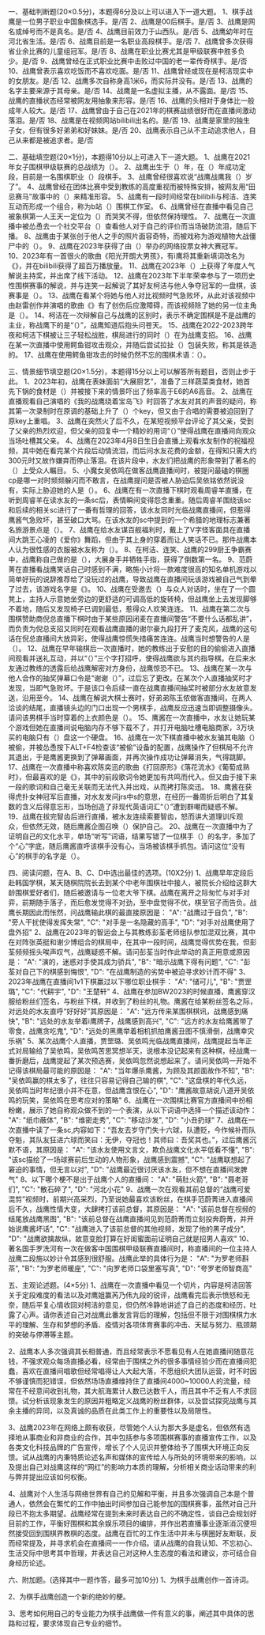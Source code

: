 一、基础判断题(20×0.5分)，本题得6分及以上可以进入下一道大题。
1、棋手战鹰是一位男子职业中国象棋选手。是/否
2、战鹰是00后棋手。是/否
3、战鹰是网名或绰号而不是真名。是/否
4、战鹰目前效力于山西队。是/否
5、战鹰幼年时在河北省生活。是/否
6、战鹰目前是一名职业高段棋手。是/否
7、战鹰曾多次获得省业余比赛的儿童组冠军。是/否
8、战鹰在职业比赛尤其是甲级联赛中胜多负少。是/否
9、战鹰曾经在正式职业比赛中击败过中国的老一辈传奇棋手。是/否
10、战鹰曾表示喜欢吃饭而不喜欢吃面。是/否
11、战鹰曾经或现在是柯洁现实中的女朋友。是/否
12、战鹰多次自称身高1米6，而实际并没有。是/否
13、战鹰的名字主要来源于其母亲。是/否
14、战鹰是一名虚拟主播，从不露面。是/否
15、战鹰的直播状态经常被网友用抽象来形容。是/否
16、战鹰的头相对于身体比一般成年人较大。是/否
17、战鹰曾由于自己在2021年的棋赛战绩很好而在直播间激动落泪。是/否
18、战鹰是在视频网站bilibili出名的。是/否
19、战鹰是家里的独生子女，但有很多好弟弟和好妹妹。是/否
20、战鹰表示自己从不主动追求他人，自己从来都是被追求者。是/否


二、基础填空题(20×1分)，本题得10分以上可进入下一道大题。
1、战鹰在2021年女子围棋甲级联赛的总战绩为（）。
2、战鹰出生于（）年，在（）年成功定段，目前是一名围棋职业（）段棋手。
3、战鹰曾经很喜欢说“战鹰战鹰我（）岁了”。
4、战鹰曾经在团体比赛中受到教练的高度重视而被特殊安排，被网友用“田忌赛马”故事中的（）来精准形容。
5、战鹰有一段时间经常在bilibili与柯洁、连笑互动而形成一个组合，称为b站（）围棋工作室。
6、战鹰曾经在直播中看见自己被象棋第一人王天一定位为（）而哭笑不得，但依然保持理性。
7、战鹰在一次直播中被怂恿去一个社交平台（）查看他人对于自己的评价而当场破防流泪，随后下播。
8、战鹰由于某张创于他人之手的照片面容奇特，而被戏称为游戏植物大战僵尸中的（）。
9、战鹰在2023年获得了由（）举办的网络投票女神大赛冠军。
10、2023年有一首很火的歌曲《阳光开朗大男孩》，有ⅰ鹰将其重新填词改名为《》，并在bilibili获得了超百万播放量。
11、战鹰在2023年（）上获得了年度人气解说主持奖，并出席了线下活动。
12、战鹰在2023年下半年荣幸参与了一项历史性围棋赛事的解说，并与连笑一起解说了其好友柯洁与他人争夺冠军的一盘棋，该赛事是（）。
13、战鹰在看某个将她与他人对比视频时气急败坏，从此对该视频中由赵雷创作并演唱的歌曲《》有了创伤后应激障碍，而该视频除了她的另一位主角是（）。
14、柯洁在一次辩解自己与战鹰的区别时，表示不确定围棋是不是战鹰的主业，称战鹰下的是“（）”，战鹰知道后抱头问苍天。
15、战鹰在2022-2023跨年夜和柯洁下棋被让三子轻松战胜，棋局进行的同时（）在为战鹰支招。
16、战鹰在某一次直播中使用鳄鱼钳攻击观众，并随后尝试拉扯（）包装失败，称其是铁造的。
17、战鹰在使用鳄鱼钳攻击的时候仍然不忘的围棋术语：（）。



三、情景细节填空题(20×1.5分)，本题得15分以上可以解答所有题目，否则止步于此。
1、2023年初，战鹰在表妹面前“大展厨艺”，准备了三样蔬菜类食材，她首先下锅的食材是（）并被接下来的情景吓出了频率高于E6的A6高音。
2、战鹰在直播观看自己演唱的《我的战鹰绕着宝岛飞》时回答了水友对其的声音的疑问，称其第一次录制时在原调的基础上升了（）个key，但又由于合唱的需要被迫回到了原key上重唱。
3、战鹰在突然火了后不久，在某短视频平台评论了其父亲，受到了父亲的热烈欢迎，但父亲的回复中一个精妙的用词“（）”使得战鹰在直播间向观众当场吐槽其父亲。
4、战鹰在2023年4月8日生日会直播上观看水友制作的祝福视频，其中她在看完某个片段后动情流泪，而后问水友花费的金额，在得知只需大约300元时又故作嫌弃而停止落泪。在该片段中，水友们把战鹰的形象带到了著名的（）上受众人瞩目。
5、小魔女吴依鸣在做客战鹰直播间时，被提问最磕的棋圈cp是哪一对时频频躲闪而不敢言，在战鹰提问是否被人胁迫后吴依铭依然说没有，实际上胁迫她的人是（）。
6、战鹰在有一次直播下棋时观看周睿羊直播，在听到周睿羊在读水友的一条sc后，表情瞬间变得怨念重重。随后周睿羊围绕该sc和后续的相关sc进行了一番有哲理的回答，该水友同时光临战鹰直播间，但惹得鹰酱气急败坏，甚至破口大骂。在该水友的sc中提到的一个希腊的地理标志兼著名旅游景点是（）。
7、战鹰在给水友谋百舰福利时，戴上了V字怪客面具在直播间大跳王心凌的《爱你》舞蹈，但由于其上身的穿着而让人笑话不已。那件战鹰本人认为很性感的衣服被水友称为（）。
8、在柯洁、连笑、战鹰的299厨王争霸赛中，战鹰称自己做的是（），大展身手并牺牲手指，获得了倒数第一名。
9、范蔚菁在直播看战鹰笑话自己时感到不满，略施小计将一款难度很高的知名单机游戏以简单好玩的说辞推荐给了没玩过的战鹰，导致战鹰在直播间玩该游戏被自己气到晕了过去，该游戏名字是《》。
10、战鹰在受邀去（）与众人对话时，坐在了一个圆凳上，主持人示意她坐旁边的更舒适的可调高低的旋转椅，但战鹰坐上去发现脚够不着地，随后又发现椅子已调到最低，惹得众人欢笑连连。
11、战鹰在第二次与围棋赞助商倪总直播下棋时由于某些原因闭麦在直播间警告“不要什么话都乱讲”，而负责为倪总支招又同时在观看战鹰直播的谢尔豪九段打开了麦克风，战鹰的这句话在倪总直播间大放异彩，使得战鹰惊慌失措痛苦连连。战鹰当时想警告的人是（）。
12、战鹰在早年输棋后一次直播时，她的教练出于安慰的目的偷偷进入直播间观看并送礼互动，并以“（）”三个字打招呼，使得战鹰欲与其约指导棋。在后来水友通过教练的透露后给战鹰解密对方身份，战鹰惊恐不已。
13、战鹰在某一次与他人合作的抽奖弹幕口令是“谢谢（）”，过后忘了更改。在某次个人直播抽奖时才发现，当即气急败坏。于是该口令后续一直在战鹰直播间抽奖时被部分水友故意发送，沿用至今。
14、战鹰在解说大棋士赛时，好弟弟陈玉侬做客直播间，在两人洽谈的结尾，直播镜头边的门口出现一个男棋手，战鹰反应迅速当即调整摄像头。请问该男棋手当时穿着的上衣颜色是（）。
15、鹰酱在一次直播中，水友让她玩某个游戏但她在直播间说电脑内存不够下载不了，并打开电脑吐槽电脑商家，3万块买的电脑只有（）盘这一个硬盘。
16、战鹰在一次下棋直播中被水友骗其电脑（）被偷，并被怂恿按下ALT+F4检查该“被偷”设备的配置，战鹰操作了但棋局不允许其退出，于是鹰酱更换到了弹幕画面，并再次操作成功让弹幕消失，气得跳脚。
17、战鹰在一次直播中称喜欢陈奕迅的歌曲《打回原形》《落花流水》《葡萄成熟时》，但最喜欢的是《》，其中的前段歌词令她更加有共鸣而代入。但又由于接下来一段的歌词和自己毫无关联而无法代入并出戏，从而拷打陈奕迅。
18、鹰酱在获得虎扑女神冠军后直播，对水友发问jrs中s的意思，在经历一番周折后明白了其复数的含义后得意忘形，当场创造了非现代英语词汇“（）”遭到群嘲而疑惑不解。
19、战鹰在拔完智齿后进行直播，被水友连续索要智齿，怒而讲大道理训斥观众，但依然无效，随后鹰酱企图召唤（）保护自己。
20、战鹰在一次直播中为了证明自己的文化水平，单场“听写”词语，结果写错了一位棋手（）的名字，多加了个“心”字底，随后鹰酱直呼该棋手没有心，当场被该棋手抓包。请问这位“没有心”的棋手的名字是（）。


四、阅读问题，在A、B、C、D中选出最佳的选项。(10X2分)
1、战鹰早年定段后赴韩国学棋，某天随棋院院长去到某个中老年围棋社中接人，被院长介绍给这群大龄围棋爱好者们，随后被邀请与一位老大爷下棋。战鹰在离开之际匆忙与对手对弈，前期随手落子，而后愈发觉得不对劲，至中盘觉得不优，棋至官子而告负。战鹰长期因此而怅然，问战鹰输此棋的最直接原因是：
"A": "战鹰过于自负",
"B": "旁人干扰使得发挥失常",
"C": "对手是一名隐藏的高手",
"D": "对手对战鹰使用了盘外招"
2、战鹰在2023年的智运会上与其教练彭荃老师组队参加混双比赛，其中在对阵张英挺和谢少博组合的棋局中，在其中一段时间，战鹰觉得优势在我，但彭荃频频摇头唉声叹气，战鹰疑惑不解。请问彭荃当时作此举动的真正用意或原因是：
"A": "演的，迷惑对手使其成为骄兵",
"B": "暗示战鹰下得有问题",
"C": "彭荃对自己下的棋感到悔恨",
"D": "在战鹰制造的劣势中被迫寻求妙计而不得"
3、2023年战鹰在直播间1v1下棋赢过以下哪位职业棋手：
"A": "储可儿",
"B": "贾罡璐",
"C": "代耕宇",
"D": "王楚轩"
4、战鹰在参加BW2023的时候直播，鹰酱穿汉服给粉丝们签名，与粉丝下棋，并收到了粉丝的礼物。鹰酱在给某粉丝签名之际，对远处的水友直呼“好好好”其原因是：
"A": "远方传来某围棋棋讯，战鹰感到痛快",
"B": "远处的水友举着ⅰ鹰牌子，战鹰感到高兴",
"C": "远方的水友给鹰酱带了零食，战鹰贪吃鬼",
"D": "远处的黑鹰举着相机抓拍鹰酱丑图不慎滑倒，战鹰幸灾乐祸"
5、某次战鹰个人直播，贾罡璐、吴依鸣光临战鹰直播间，战鹰提起当年正式对局输给了吴依鸣，吴依鸣苦思冥想半天，说根本没记起来有这种棋，经战鹰一番折磨后，战鹰提起了某次预选赛，吴依鸣忽然说想起来了。请问吴依鸣一开始不记得该棋局最可能的原因是：
"A": "当年爆杀鹰酱，为顾及其颜面故作不知",
"B": "吴依鸣赢的棋太多了，往往只容易记得自己输的棋",
"C": "这盘棋的年代久远，吴依鸣当时年纪很小并不在意，但战鹰含恨在心",
"D": "鹰酱故意胡说八道开吴依鸣的玩笑，吴依鸣在思考应对的策略"
6、战鹰在一次围棋比赛官方直播间中扮相粉嫩，展示了她自称观众做不到的一个表演，从以下词语中选择一个描述该动作：
"A": "纸巾蔽体",
"B": "维密走秀",
"C": "移动沙发",
"D": "小丑扔球"
7、战鹰在一次直播中读了一条sc,内容如下：“吾友去岁守门失十六球，队遭贬，今作候补而队夺魁，其队友狂进六球而笑曰：无伊，夺冠也！其师曰：吾奖其也。”，过后鹰酱沉默不语，其原因是：
"A": "该水友使用文言文，欺负战鹰文化水平低看不懂",
"B": "该sc描绘了一场球赛前后生动的人物形象，战鹰感到震撼",
"C": "战鹰联想起了窘迫的事情，但无言以对",
"D": "战鹰最近很讨厌该水友，但不想在直播间发脾气"
8、以下哪个梗不是出于战鹰个人的直播间：
"A": "萌肚火箭",
"B": "聂老哥们",
"C": "散石碎了",
"D": "河北小花"
9、战鹰一次在观看其前总督的“战鹰可爱混剪”视频时，前期兴高采烈，乃至说她最喜欢该粉丝，在棋手范蔚菁进入直播间后不久，战鹰性情大变，大肆拷打该前总督，其原因是：
"A": "该前总督在视频的结尾放战鹰黑图",
"B": "该前总督在战鹰直播间见到范蔚菁而立刻投奔蔚菁，并开始说鹰酱坏话",
"C": "战鹰进入了该前总督的其他视频，发现了他的黑子成分",
"D": "战鹰欲擒故纵，故意变脸打算在好闺蜜面前证明自己就是招男人喜欢"
10、著名国手罗洗河有一次在做客中国围棋甲级联赛直播间时，称直播间的一位主持人战鹰二段施以妙计令其感到很舒服。战鹰此举的具体行为是：
"A": "为罗老师斟茶",
"B": "为罗老师暖座",
"C": "向罗老师口袋里塞写真",
"D": "夸罗老师智商高"

五、主观论述题。(4×5分)
1、战鹰在一次直播中看见一个切片，内容是柯洁回答关于定段难度的看法以及对鹰姐赢芮乃伟九段的锐评，战鹰看完后表示愤怒和无奈，随后平复心情收回对柯洁的意见，但仍然冷静地讲述了自己的态度和经历，吐露了心声。请你表述自己对战鹰此番发言背后的理解，包括但不限于对围棋棋力水平的理解、生存和梦想的矛盾、疫情对各项体育赛事的冲击、天赋与努力、瓶颈期的突破与停滞等主题。

2、战鹰本人多次强调其长相普通，而且经常表示不愿看见有人在她直播间随意花钱，不强求观众每场直播必看，经常由于围棋之外的很多事情经验少而在直播间犯蠢，喜欢在直播间唱歌但经常唱得让人大起大落，不愿组织大团队运营，时不时因不够谨慎而犯错误，但依然场场直播维持住了直播间4000~10000人的流量，经常在不经意间收到礼物，其大航海累计人数已达数千人，而且其中不乏有人不求回馈。试分析该现象发生的原因并粗略定义战鹰的粉丝群体，以及尝试探究战鹰与其余主播的异同，以及真诚的品质在此类工作上的重要性以及局限性。

3、战鹰2023年在网络上颇有收获，尽管她个人认为那大多是虚名，但依然有选择地从事商业和非商业的合作，其中包括参与多项围棋赛事的直播宣传工作，以及各类文化科技品牌的广告宣传，增长了个人见识并整体给予了围棋大环境正向反馈。试从战鹰的内秉特质论述名声和媒体的宣传给人与所处的环境带来的影响，以及提出自己对战鹰这样的“网红”的影响力本质的理解，分析相关商业话动带来的利与弊并提出应该如何权衡。

4、战鹰对个人生活与网络世界有自己的见解和平衡，并且多次强调自己本是个普通人，依然会在繁忙的工作中抽出时间参加自己能参加的围棋赛事，虽然对自己升段已不抱太多期望。战鹰经常在提到未来时表达自己的不确定性，谈自己会规划好目前的工作，平衡好围棋和其余娱乐项目的编排，并作出若直播事业逐渐消沉便坦然接受回到围棋界教棋的态度。战鹰在百忙的工作生活中并未与棋圈好友断联，反而经常提及，并寻求机会在直播间一一作介绍。请从战鹰的自我认知、不忘初心、生活交际中思考其中哲理，并表达自己对这种人生态度的看法和建议，亦可结合自身经历论述。

六、附加题。(选择其中一题作答，最多可加10分)
1、为棋手战鹰创作一首诗词。

2、为棋手战鹰创造一个新的绝妙的梗。

3、思考如何用自己的专业能力为棋手战鹰做一件有意义的事，阐述其中具体的思路和过程，要求体现自己专业的细节。

